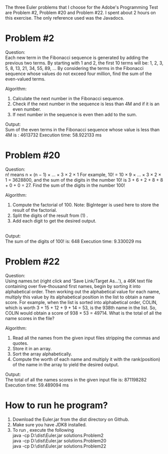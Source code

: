 The three Euler problems that I choose for the Adobe's Programming Test are Problem #2, Problem #20 and Problem #22. I spent about 2 hours on this exercise. The only reference used was the Javadocs.

Problem #2
===================================
Question:<br/>
Each new term in the Fibonacci sequence is generated by adding the previous two terms. By starting with 1 and 2, the first 10 terms will be:
1, 2, 3, 5, 8, 13, 21, 34, 55, 89, ...
By considering the terms in the Fibonacci sequence whose values do not exceed four million, find the sum of the even-valued terms.

Algorithm:<br/>
1. Calculate the next number in the Fibonacci sequence.<br/>
2. Check if the next number in the sequence is less than 4M and if it is an even number.<br/>
3. If next number in the sequence is even then add to the sum.<br/>

Output:<br/>
Sum of the even terms in the Fibonacci sequence whose value is less than 4M is : 4613732
Execution time: 58.922133 ms


Problem #20
===================================
Question:<br/>
n! means n × (n − 1) × ... × 3 × 2 × 1
For example, 10! = 10 × 9 × ... × 3 × 2 × 1 = 3628800,
and the sum of the digits in the number 10! is 3 + 6 + 2 + 8 + 8 + 0 + 0 = 27.
Find the sum of the digits in the number 100!

Algorithm:<br/>
1. Compute the factorial of 100. Note: BigInteger is used here to store the result of the factorial.<br/>
2. Split the digits of the result from (1) .<br/>
3. Add each digit to get the desired output.<br/><br/>

Output:<br/>
The sum of the digits of 100! is: 648
Execution time: 9.330029 ms


Problem #22
========================================
Question:<br/>
Using names.txt (right click and 'Save Link/Target As...'), a 46K text file containing over five-thousand first names, begin by sorting it into alphabetical order. Then working out the alphabetical value for each name, multiply this value by its alphabetical position in the list to obtain a name score.
For example, when the list is sorted into alphabetical order, COLIN, which is worth 3 + 15 + 12 + 9 + 14 = 53, is the 938th name in the list. So, COLIN would obtain a score of 938 × 53 = 49714.
What is the total of all the name scores in the file?

Algorithm:<br/>
1. Read all the names from the given input files stripping the commas and quotes.<br/>
2. Store it in an array.<br/>
3. Sort the array alphabetically.<br/>
4. Compute the worth of each name and multiply it with the rank(position) of the name in the array to yield the desired output.<br/>

Output:<br/>
The total of all the names scores in the given input file is: 871198282
Execution time: 59.489094 ms

How to run he program?
===================================
1. Download the Euler.jar from the dist directory on Github.<br/>
2. Make sure you have JDK8 installed.<br/>
3. To run , execute the following<br/>
java -cp D:\dist\Euler.jar solutions.Problem2<br/>
java -cp D:\dist\Euler.jar solutions.Problem20<br/>
java -cp D:\dist\Euler.jar solutions.Problem22<br/>
